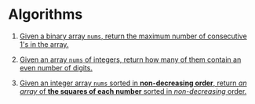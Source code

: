 # Algorithms

1. [Given a binary array ```nums```, return the maximum number of consecutive 1's in the array.](https://github.com/keldavis/Java-Practice/tree/master/Google%20Interview%20Prep/Data%20Structures/arrays/algorithms/Max%20Consecutive%20Ones)

2. [Given an array ```nums``` of integers, return how many of them contain an even number of digits.](https://github.com/keldavis/Java-Practice/tree/master/Google%20Interview%20Prep/Data%20Structures/arrays/algorithms/Find%20Numbers%20with%20Even%20Number%20of%20Digits)

3. [Given an integer array ```nums``` sorted in **non-decreasing order**, return *an array* of **the squares of each number** sorted in *non-decreasing* order.](https://github.com/keldavis/Java-Practice/tree/master/Google%20Interview%20Prep/Data%20Structures/arrays/algorithms/Squares%20of%20a%20Sorted%20Array)